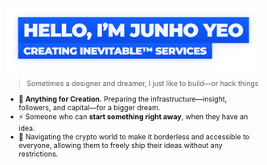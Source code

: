 <a href="http://junho.io" title="Website">
  <img alt="Hello, I'm Junho Yeo" src="https://github.com/junhoyeo/junhoyeo/raw/main/images/title-2.png" width="612" />
</a>

> Sometimes a designer and dreamer, I just like to build—or hack things

- 🦄 **Anything for Creation.** Preparing the infrastructure—insight, followers, and capital—for a bigger dream.
- ⚡️ Someone who can **start something right away**, when they have an idea.
- 🏴‍  Navigating the crypto world to make it borderless and accessible to everyone, allowing them to freely ship their ideas without any restrictions.
